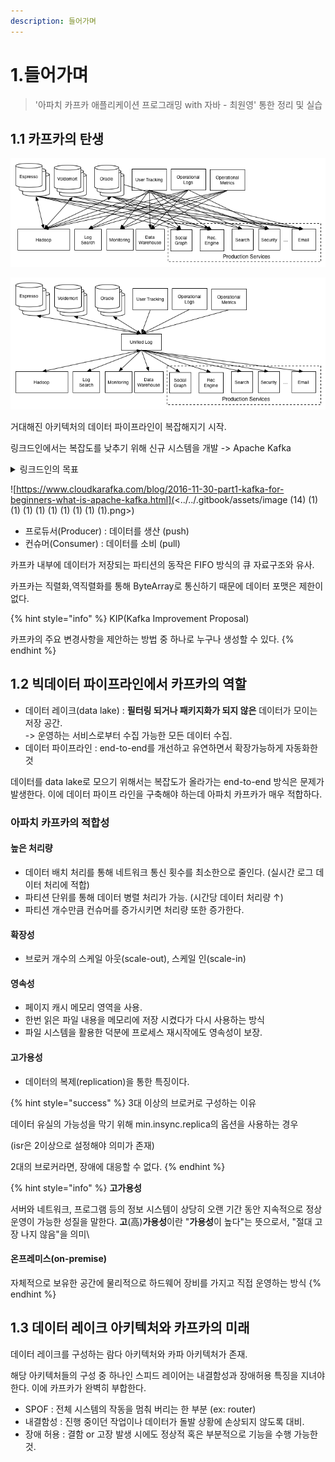 ```yaml
---
description: 들어가며
---
```


# 1.들어가며



> '아파치 카프카 애플리케이션 프로그래밍 with 자바 - 최원영' 통한 정리 및 실습

## 1.1 카프카의 탄생

![Before Kafka (https://bit.ly/3pIwdM8)](<../../.gitbook/assets/image (10) (1) (1) (1) (1) (1) (1) (1) (1).png>)

![After Kafka (https://bit.ly/3pIwdM8)](<../../.gitbook/assets/image (12) (1) (1) (1) (1) (1) (1).png>)

거대해진 아키텍처의 데이터 파이프라인이 복잡해지기 시작.

링크드인에서는 복잡도를 낮추기 위해 신규 시스템을 개발 -> Apache Kafka

<details>

<summary>링크드인의 목표</summary>

1. 높은 처리량으로 실시간 처리한다.
2. 임의의 타이밍에 데이터를 읽는다.
3. 다양한 제품과 시스템에 쉽게 연동한다.
4. 메시지를 잃지 않는다.

</details>

![https://www.cloudkarafka.com/blog/2016-11-30-part1-kafka-for-beginners-what-is-apache-kafka.html](<../../.gitbook/assets/image (14) (1) (1) (1) (1) (1) (1) (1) (1) (1).png>)

* 프로듀서(Producer) : 데이터를 생산 (push)
* 컨슈머(Consumer) : 데이터를 소비 (pull)

카프카 내부에 데이터가 저장되는 파티션의 동작은 FIFO 방식의 큐 자료구조와 유사.

카프카는 직렬화,역직렬화를 통해 ByteArray로 통신하기 때문에 데이터 포맷은 제한이 없다.

{% hint style="info" %}
KIP(Kafka Improvement Proposal)

카프카의 주요 변경사항을 제안하는 방법 중 하나로 누구나 생성할 수 있다.
{% endhint %}

## 1.2 빅데이터 파이프라인에서 카프카의 역할

* 데이터 레이크(data lake) : **필터링 되거나 패키지화가 되지 않은** 데이터가 모이는 저장 공간.\
  \-> 운영하는 서비스로부터 수집 가능한 모든 데이터 수집.
* 데이터 파이프라인 : end-to-end를 개선하고 유연하면서 확장가능하게 자동화한 것

데이터를 data lake로 모으기 위해서는 복잡도가 올라가는 end-to-end 방식은 문제가 발생한다. 이에 데이터 파이프 라인을 구축해야 하는데 아파치 카프카가 매우 적합하다.

### 아파치 카프카의 적합성

#### 높은 처리량

* 데이터 배치 처리를 통해 네트워크 통신 횟수를 최소한으로 줄인다. (실시간 로그 데이터 처리에 적합)
* 파티션 단위를 통해 데이터 병렬 처리가 가능. (시간당 데이터 처리량 ↑)
* 파티션 개수만큼 컨슈머를 증가시키면 처리량 또한 증가한다.

#### 확장성

* 브로커 개수의 스케일 아웃(scale-out), 스케일 인(scale-in)

#### 영속성

* 페이지 캐시 메모리 영역을 사용.
* 한번 읽은 파일 내용을 메모리에 저장 시켰다가 다시 사용하는 방식
* 파일 시스템을 활용한 덕분에 프로세스 재시작에도 영속성이 보장.

#### 고가용성

* 데이터의 복제(replication)을 통한 특징이다.

{% hint style="success" %}
3대 이상의 브로커로 구성하는 이유

데이터 유실의 가능성을 막기 위해 min.insync.replica의 옵션을 사용하는 경우

(isr은 2이상으로 설정해야 의미가 존재)

2대의 브로커라면, 장애에 대응할 수 없다.
{% endhint %}

{% hint style="info" %}
**고가용성**

서버와 네트워크, 프로그램 등의 정보 시스템이 상당히 오랜 기간 동안 지속적으로 정상 운영이 가능한 성질을 말한다. **고**(高)**가용성**이란 "**가용성**이 높다"는 뜻으로서, "절대 고장 나지 않음"을 의미\


#### 온프레미스(on-premise)

자체적으로 보유한 공간에 물리적으로 하드웨어 장비를 가지고 직접 운영하는 방식
{% endhint %}

## 1.3 데이터 레이크 아키텍처와 카프카의 미래

데이터 레이크를 구성하는 람다 아키텍처와 카파 아키텍처가 존재.&#x20;

해당 아키텍처들의 구성 중 하나인 스피드 레이어는 내결함성과 장애허용 특징을 지녀야한다. 이에 카프카가 완벽히 부합한다.

* SPOF : 전체 시스템의 작동을 멈춰 버리는 한 부분 (ex: router)
* 내결함성 : 진행 중이던 작업이나 데이터가 돌발 상황에 손상되지 않도록 대비.
* 장애 허용 : 결함 or 고장 발생 시에도 정상적 혹은 부분적으로 기능을 수행 가능한 것.
